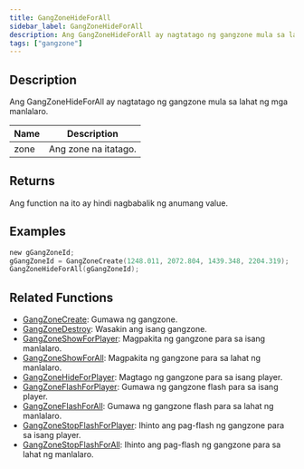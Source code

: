 ```yaml
---
title: GangZoneHideForAll
sidebar_label: GangZoneHideForAll
description: Ang GangZoneHideForAll ay nagtatago ng gangzone mula sa lahat ng mga manlalaro.
tags: ["gangzone"]
---
```


## Description

Ang GangZoneHideForAll ay nagtatago ng gangzone mula sa lahat ng mga manlalaro.

| Name | Description       |
| ---- | ----------------- |
| zone | Ang zone na itatago. |

## Returns

Ang function na ito ay hindi nagbabalik ng anumang value.

## Examples

```c
new gGangZoneId;
gGangZoneId = GangZoneCreate(1248.011, 2072.804, 1439.348, 2204.319);
GangZoneHideForAll(gGangZoneId);
```

## Related Functions

- [GangZoneCreate](GangZoneCreate): Gumawa ng gangzone.
- [GangZoneDestroy](GangZoneDestroy): Wasakin ang isang gangzone.
- [GangZoneShowForPlayer](GangZoneShowForPlayer): Magpakita ng gangzone para sa isang manlalaro.
- [GangZoneShowForAll](GangZoneShowForAll): Magpakita ng gangzone para sa lahat ng manlalaro.
- [GangZoneHideForPlayer](GangZoneHideForPlayer): Magtago ng gangzone para sa isang player.
- [GangZoneFlashForPlayer](GangZoneFlashForPlayer): Gumawa ng gangzone flash para sa isang player.
- [GangZoneFlashForAll](GangZoneFlashForAll): Gumawa ng gangzone flash para sa lahat ng manlalaro.
- [GangZoneStopFlashForPlayer](GangZoneStopFlashForPlayer): Ihinto ang pag-flash ng gangzone para sa isang player.
- [GangZoneStopFlashForAll](GangZoneStopFlashForAll): Ihinto ang pag-flash ng gangzone para sa lahat ng manlalaro.